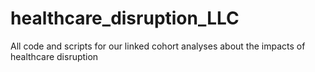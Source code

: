 # healthcare_disruption_LLC
All code and scripts for our linked cohort analyses about the impacts of healthcare disruption
